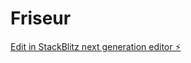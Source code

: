 # Friseur

[Edit in StackBlitz next generation editor ⚡️](https://stackblitz.com/~/github.com/CanYilmaz75/Friseur)